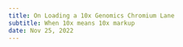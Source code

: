 ```yaml
---
title: On Loading a 10x Genomics Chromium Lane
subtitle: When 10x means 10x markup
date: Nov 25, 2022
---
```


<script lang="ts">
    import Optimize from "./optimize.svelte";
    const captureEff = 0.5

</script>

<Optimize />

<!-- First, we assume that {captureEff}%
of cells are captured into droplets.
On average, for a given GEM bead, there are
$λ = \frac{n_\mathrm{cell}}{n_\mathrm{GEM}}$
cells and is distributed as a Poisson distribution.
However, we care about cells, not empty droplets.
Therefore, we're going to ignore all empty droplets and use the
[zero-truncated Poisson distribution](https://en.wikipedia.org/wiki/Zero-truncated_Poisson_distribution)
to calculate the expected recovery of singlets. -->
